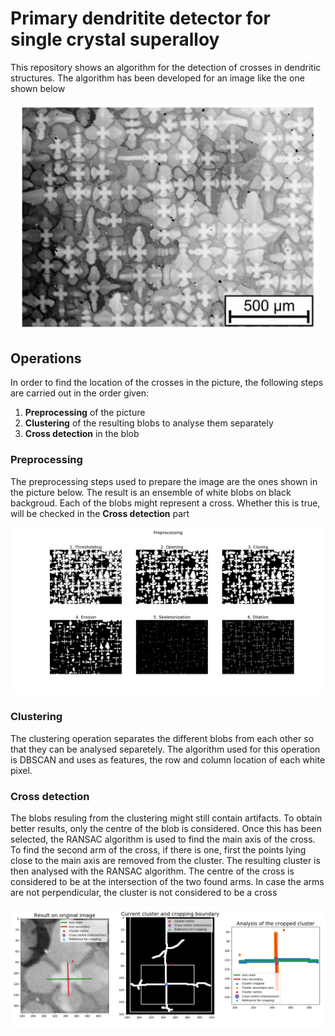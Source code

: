 # Primary dendritite detector for single crystal superalloy

This repository shows an algorithm for the detection of crosses in dendritic structures.
The algorithm has been developed for an image like the one shown below
<p align="center">
  <img src="https://github.com/giovannicampa/cross_detector/blob/master/src/dendrite_crosses.jpg" width="480">
</p>


## Operations

In order to find the location of the crosses in the picture, the following steps are carried out in the order given:
1. **Preprocessing** of the picture
2. **Clustering** of the resulting blobs to analyse them separately
3. **Cross detection** in the blob

### Preprocessing
The preprocessing steps used to prepare the image are the ones shown in the picture below. The result is an ensemble of white blobs on black backgroud. Each of the blobs might represent a cross. Whether this is true, will be checked in the **Cross detection** part

<p align="center">
  <img src="https://github.com/giovannicampa/cross_detector/blob/master/src/Preprocessing.png" width="1000">
</p>

### Clustering
The clustering operation separates the different blobs from each other so that they can be analysed separetely. The algorithm used for this operation is DBSCAN and uses as features, the row and column location of each white pixel.

### Cross detection
The blobs resuling from the clustering might still contain artifacts. To obtain better results, only the centre of the blob is considered. Once this has been selected, the RANSAC algorithm is used to find the main axis of the cross.
To find the second arm of the cross, if there is one, first the points lying close to the main axis are removed from the cluster. The resulting cluster is then analysed with the RANSAC algorithm.
The centre of the cross is considered to be at the intersection of the two found arms. In case the arms are not perpendicular, the cluster is not considered to be a cross
<p align="center">
  <img align="center" src="https://github.com/giovannicampa/cross_detector/blob/master/src/cluster_analysis.png" width="1000">
</p>

